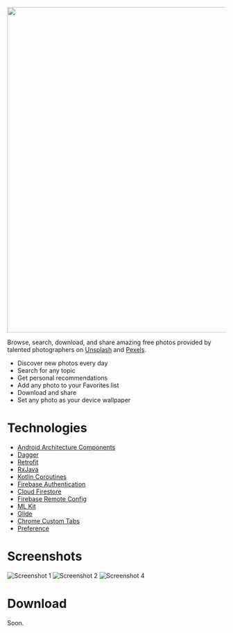 
<img src="https://drive.google.com/uc?id=1psxyWbw3Yo3w-Fz_KgFZGdc9RbVkuHoi" width="750">

Browse, search, download, and share amazing free photos provided by talented photographers on [Unsplash](https://unsplash.com) and [Pexels](https://www.pexels.com).

- Discover new photos every day
- Search for any topic
- Get personal recommendations
- Add any photo to your Favorites list
- Download and share
- Set any photo as your device wallpaper

# Technologies
- [Android Architecture Components](https://developer.android.com/topic/libraries/architecture)
- [Dagger](https://dagger.dev)
- [Retrofit](https://square.github.io/retrofit)
- [RxJava](https://github.com/ReactiveX/RxJava)
- [Kotlin Coroutines](https://kotlinlang.org/docs/reference/coroutines-overview.html)
- [Firebase Authentication](https://firebase.google.com/docs/auth)
- [Cloud Firestore](https://firebase.google.com/docs/firestore)
- [Firebase Remote Config](https://firebase.google.com/docs/remote-config)
- [ML Kit](https://developers.google.com/ml-kit)
- [Glide](https://github.com/bumptech/glide)
- [Chrome Custom Tabs](https://developer.chrome.com/multidevice/android/customtabs)
- [Preference](https://developer.android.com/jetpack/androidx/releases/preference)

# Screenshots
![Screenshot 1](../assets/img1.png?raw=true)
![Screenshot 2](../assets/img2.png?raw=true)
![Screenshot 4](../assets/img4.png?raw=true)

# Download
Soon.

